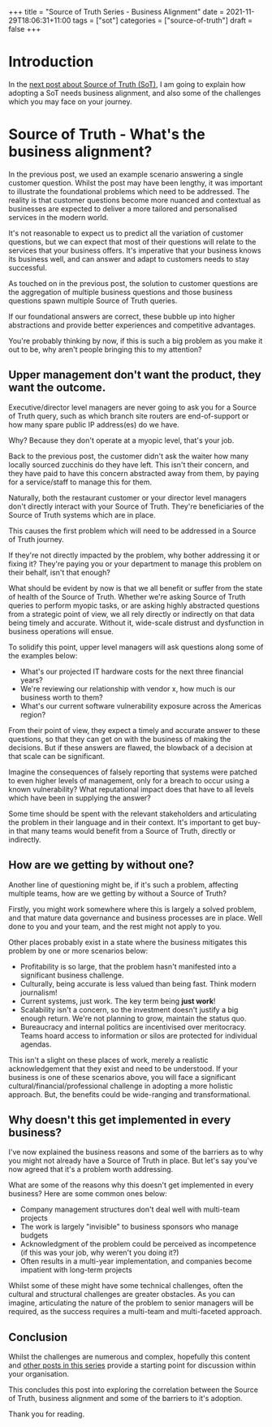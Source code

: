 +++
title = "Source of Truth Series - Business Alignment"
date = 2021-11-29T18:06:31+11:00
tags = ["sot"]
categories = ["source-of-truth"]
draft = false
+++

# Introduction

In the [next post about Source of Truth (SoT)](https://blog.danielteycheney.com/tags/sot/), I am going to explain how adopting a SoT needs business alignment, and also some of the challenges
which you may face on your journey.

# Source of Truth - What's the business alignment?

In the previous post, we used an example scenario answering a single customer question. Whilst the post may have been lengthy, it was important to illustrate
the foundational problems which need to be addressed. The reality is that customer questions become more nuanced and contextual as businesses are expected to deliver a more tailored and personalised services in the modern world.

It's not reasonable to expect us to predict all the variation of customer questions, but we can expect that most of their questions will relate to the services that your business offers. It's imperative that your business knows its business well, and can answer and adapt to customers needs to stay successful.

As touched on in the previous post, the solution to customer questions are the aggregation of multiple business questions and those business questions spawn multiple Source of Truth queries. 

If our foundational answers are correct, these bubble up into higher abstractions and provide better experiences and competitive advantages.

You're probably thinking by now, if this is such a big problem as you make it out to be, why aren't people bringing this to my attention?

## Upper management don't want the product, they want the outcome.

Executive/director level managers are never going to ask you for a Source of Truth query, such as which branch site routers are end-of-support or how many spare public IP address(es) do we have. 

Why? Because they don't operate at a myopic level, that's your job. 

Back to the previous post, the customer didn't ask the waiter how many locally sourced zucchinis do they have left. This isn't their concern, and they have paid to have this concern abstracted away from them, by paying for a service/staff to manage this for them.

Naturally, both the restaurant customer or your director level managers don't directly interact with your Source of Truth. They're beneficiaries of the Source of Truth systems which are in place.

This causes the first problem which will need to be addressed in a Source of Truth journey.

If they're not directly impacted by the problem, why bother addressing it or fixing it? They're paying you or your department to manage this problem on their behalf, isn't that enough?

What should be evident by now is that we all benefit or suffer from the state of health of the Source of Truth. Whether we're asking Source of Truth queries to perform myopic tasks, or are asking highly abstracted questions from a strategic point of view, we all rely directly or indirectly on that data being timely and accurate. Without it, wide-scale distrust and dysfunction in business operations will ensue.

To solidify this point, upper level managers will ask questions along some of the examples below:

- What's our projected IT hardware costs for the next three financial years?
- We're reviewing our relationship with vendor x, how much is our business worth to them?
- What's our current software vulnerability exposure across the Americas region?

From their point of view, they expect a timely and accurate answer to these questions, so that they can get on with the business of making the decisions. But if these answers are flawed, the blowback of a decision at that scale can be significant.

Imagine the consequences of falsely reporting that systems were patched to even higher levels of management, only for a breach to occur using a known vulnerability? What reputational impact does that have to all levels which have been in supplying the answer?

Some time should be spent with the relevant stakeholders and articulating the problem in their language and in their context. It's important to get buy-in that many teams would benefit from a Source of Truth, directly or indirectly.

## How are we getting by without one?

Another line of questioning might be, if it's such a problem, affecting multiple teams, how are we getting by without a Source of Truth?

Firstly, you might work somewhere where this is largely a solved problem, and that mature data governance and business processes are in place. Well done to you and your team, and the rest might not apply to you.

Other places probably exist in a state where the business mitigates this problem by one or more scenarios below:

- Profitability is so large, that the problem hasn't manifested into a significant business challenge.
- Culturally, being accurate is less valued than being fast. Think modern journalism!
- Current systems, just work. The key term being __just work__!
- Scalability isn't a concern, so the investment doesn't justify a big enough return. We're not planning to grow, maintain the status quo.
- Bureaucracy and internal politics are incentivised over meritocracy. Teams hoard access to information or silos are protected for individual agendas.

This isn't a slight on these places of work, merely a realistic acknowledgement that they exist and need to be understood. If your business is one of these scenarios above, you will face a significant cultural/financial/professional challenge in adopting a more holistic approach. But, the benefits could be wide-ranging and transformational.

## Why doesn't this get implemented in every business?

I've now explained the business reasons and some of the barriers as to why you might not already have a Source of Truth in place. But let's say you've now
agreed that it's a problem worth addressing.

What are some of the reasons why this doesn't get implemented in every business? Here are some common ones below:

- Company management structures don't deal well with multi-team projects
- The work is largely "invisible" to business sponsors who manage budgets
- Acknowledgment of the problem could be perceived as incompetence (if this was your job, why weren't you doing it?)
- Often results in a multi-year implementation, and companies become impatient with long-term projects

Whilst some of these might have some technical challenges, often the cultural and structural challenges are greater obstacles. As you can imagine, articulating the nature of the problem to senior managers will be required, as the success requires a multi-team and multi-faceted approach.

## Conclusion

Whilst the challenges are numerous and complex, hopefully this content and [other posts in this series](https://blog.danielteycheney.com/tags/sot/) provide a starting point for discussion within your organisation.

This concludes this post into exploring the correlation between the Source of Truth, business alignment and some of the barriers to it's adoption.

Thank you for reading.
